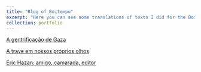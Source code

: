 ```yaml
---
title: "Blog of Boitempo"
excerpt: "Here you can see some translations of texts I did for the Boitempo publishing house"
collection: portfolio
---
```


[A gentrificação de Gaza](https://blogdaboitempo.com.br/2024/01/19/a-gentrificacao-de-gaza/)

[A trave em nossos próprios olhos](https://blogdaboitempo.com.br/2024/02/23/a-trave-em-nossos-proprios-olhos/)

[Éric Hazan: amigo, camarada, editor](https://blogdaboitempo.com.br/2024/07/04/eric-hazan-amigo-camarada-editor/)